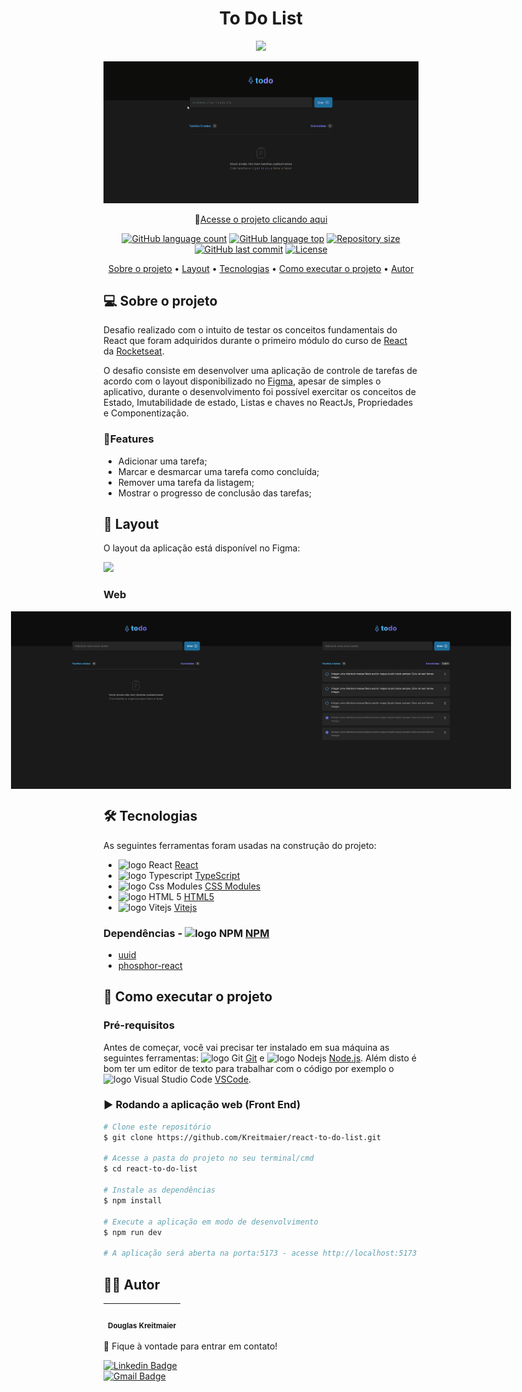 <h1 align="center">
    To Do List
</h1>
<p align="center">
<img src="https://img.shields.io/badge/STATUS-CONCLU%C3%8DDO-green"/>
</p>

![preview](./src/assets/react-to-do-list.gif)
<p align="center">
🔗<a href="kreitmaier.github.io/react-to-do-list/">Acesse o projeto clicando aqui</a>
</p>

<p align="center">
 <a href="#"><img alt="GitHub language count" src="https://img.shields.io/github/languages/count/kreitmaier/react-to-do-list?color=%2304D361" /></a> 
 <a href="#"><img alt="GitHub language top" src="https://img.shields.io/github/languages/top/kreitmaier/react-to-do-list?color=%2304D361" /></a>  
 <a href="#"><img alt="Repository size" src="https://img.shields.io/github/repo-size/kreitmaier/react-to-do-list" /></a> 
 <a href="#"><img alt="GitHub last commit" src="https://img.shields.io/github/last-commit/kreitmaier/react-to-do-list" /></a>  
 <a href="https://github.com/Kreitmaier/react-to-do-list/blob/main/LICENSE"><img alt="License" src="https://img.shields.io/github/license/kreitmaier/react-to-do-list" /></a>  
</p>

<p align="center">
 <a href="#💻-sobre-o-projeto">Sobre o projeto</a> •
 <a href="#🎨-layout">Layout</a> • 
 <a href="#🛠-tecnologias">Tecnologias</a> • 
 <a href="#🚀-como-executar-o-projeto">Como executar o projeto</a> • 
 <a href="#👨‍💻-autor">Autor</a>
</p>	
    
## 💻 Sobre o projeto
Desafio realizado com o intuito de testar os conceitos fundamentais do React que foram adquiridos durante o primeiro módulo do curso de [React](https://lp.rocketseat.com.br/ignite) da [Rocketseat](https://www.rocketseat.com.br/). 

O desafio consiste em desenvolver uma aplicação de controle de tarefas de acordo com o layout disponibilizado no [Figma](https://www.figma.com/), apesar de simples o aplicativo, durante o desenvolvimento foi possível exercitar os conceitos de Estado, Imutabilidade de estado, Listas e chaves no ReactJs, Propriedades e Componentização.

### 📝Features

- Adicionar uma tarefa;
- Marcar e desmarcar uma tarefa como concluída;
- Remover uma tarefa da listagem;
- Mostrar o progresso de conclusão das tarefas;

## 🎨 Layout

O layout da aplicação está disponível no Figma: 

<a href="https://www.figma.com/file/EPootZeydHCdDR7mEIraa2/ToDo-List-(Copy)?node-id=0%3A1&t=7Ajw8F2fRtyKZg9M-0">
  <img src="https://img.shields.io/badge/Acessar%20Layout%20-Figma-%2304D361">
</a>

### Web

<p align="center" style="display: flex; align-items: flex-start; justify-content: center;">
  
  <img alt="To Do List Empty" src="./src/assets/todoEmpty.svg" width="400px" />
  <img alt="To Do List" src="./src/assets/todo.svg" width="400px" />

</p>

## 🛠 Tecnologias

As seguintes ferramentas foram usadas na construção do projeto:

- <img alt="logo React" src="https://cdn.simpleicons.org/react/61DAFB" width="15" height="15" /> [React](https://pt-br.reactjs.org/)
- <img alt="logo Typescript" src="https://cdn.simpleicons.org/typescript/3178C6" width="15" height="15" /> [TypeScript](https://www.typescriptlang.org/)
- <img alt="logo Css Modules" src="https://cdn.simpleicons.org/cssmodules/gray" width="15" height="15" /> [CSS Modules](https://github.com/css-modules/css-modules)
- <img alt="logo HTML 5" src="https://cdn.simpleicons.org/html5/E34F26" width="15" height="15" /> [HTML5](https://developer.mozilla.org/en-US/docs/Web/HTML)
- <img alt="logo Vitejs" src="https://cdn.simpleicons.org/vite/646CFF" width="15" height="15" /> [Vitejs](https://vitejs.dev/)

### Dependências - <img alt="logo NPM" src="https://cdn.simpleicons.org/npm/CB3837" width="15" height="15" /> [NPM](https://www.npmjs.com/)
- [uuid](https://www.npmjs.com/package/uuid)
- [phosphor-react](https://www.npmjs.com/package/phosphor-react)

## 🚀 Como executar o projeto

### Pré-requisitos

Antes de começar, você vai precisar ter instalado em sua máquina as seguintes ferramentas:
<img alt="logo Git" src="https://cdn.simpleicons.org/git/F05032" width="15" height="15" /> [Git](https://git-scm.com) e <img alt="logo Nodejs" src="https://cdn.simpleicons.org/nodedotjs/339933/" width="15" height="15" /> [Node.js](https://nodejs.org/en/). 
Além disto é bom ter um editor de texto para trabalhar com o código por exemplo o <img alt="logo Visual Studio Code" src="https://cdn.simpleicons.org/visualstudiocode/007ACC" width="15" height="15" /> [VSCode](https://code.visualstudio.com/).

### :arrow_forward: Rodando a aplicação web (Front End)

```bash
# Clone este repositório
$ git clone https://github.com/Kreitmaier/react-to-do-list.git

# Acesse a pasta do projeto no seu terminal/cmd
$ cd react-to-do-list

# Instale as dependências
$ npm install

# Execute a aplicação em modo de desenvolvimento
$ npm run dev

# A aplicação será aberta na porta:5173 - acesse http://localhost:5173
```

## 👨‍💻 Autor

| <img src="https://github.com/kreitmaier.png" width="100px;" alt=""/><br><sub><b>Douglas Kreitmaier</b></sub>   |
| :---: | 

<p>👋 Fique à vontade para entrar em contato! </p>

[![Linkedin Badge](https://img.shields.io/badge/-Douglas-blue?style=flat-square&logo=Linkedin&logoColor=white&link=www.linkedin.com/in/douglas-kreitmaier)](www.linkedin.com/in/douglas-kreitmaier/) <br> [![Gmail Badge](https://img.shields.io/badge/-douglasklopes@gmail.com-c14438?style=flat-square&logo=Gmail&logoColor=white&link=mailto:douglasklopes@gmail.com)](mailto:douglasklopes@gmail.com)

